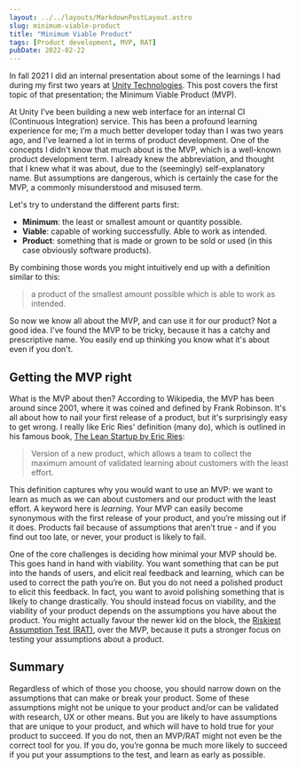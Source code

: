 ```yaml
---
layout: ../../layouts/MarkdownPostLayout.astro
slug: minimum-viable-product
title: "Minimum Viable Product"
tags: [Product development, MVP, RAT]
pubDate: 2022-02-22
---
```


In fall 2021 I did an internal presentation about some of the learnings I had during my first two years at [Unity Technologies](https://unity.com/). This post covers the first topic of that presentation; the Minimum Viable Product (MVP).

<!--truncate-->

At Unity I've been building a new web interface for an internal CI (Continuous Integration) service. This has been a profound learning experience for me; I’m a much better developer today than I was two years ago, and I’ve learned a lot in terms of product development.
One of the concepts I didn't know that much about is the MVP, which is a well-known product development term. I already knew the abbreviation, and thought that I knew what it was about, due to the (seemingly) self-explanatory name.
But assumptions are dangerous, which is certainly the case for the MVP, a commonly misunderstood and misused term.

Let's try to understand the different parts first:

- **Minimum**: the least or smallest amount or quantity possible.
- **Viable**: capable of working successfully. Able to work as intended.
- **Product**: something that is made or grown to be sold or used (in this case obviously software products).

By combining those words you might intuitively end up with a definition similar to this:

> a product of the smallest amount possible which is able to work as intended.

So now we know all about the MVP, and can use it for our product?
Not a good idea.
I've found the MVP to be tricky, because it has a catchy and prescriptive name. You easily end up thinking you know what it's about even if you don't.

## Getting the MVP right

What is the MVP about then? According to Wikipedia, the MVP has been around since 2001, where it was coined and defined by Frank Robinson. It's all about how to nail your first release of a product, but it's surprisingly easy to get wrong. I really like Eric Ries' definition (many do), which is outlined in his famous book, [The Lean Startup by Eric Ries](http://theleanstartup.com/):

> Version of a new product, which allows a team to collect the maximum amount of validated learning about customers with the least effort.

This definition captures why you would want to use an MVP: we want to learn as much as we can about customers and our product with the least effort. A keyword here is _learning_. Your MVP can easily become synonymous with the first release of your product, and you’re missing out if it does. Products fail because of assumptions that aren’t true - and if you find out too late, or never, your product is likely to fail.

One of the core challenges is deciding how minimal your MVP should be. This goes hand in hand with viability. You want something that can be put into the hands of users, and elicit real feedback and learning, which can be used to correct the path you’re on. But you do not need a polished product to elicit this feedback. In fact, you want to avoid polishing something that is likely to change drastically. You should instead focus on viability, and the viability of your product depends on the assumptions you have about the product. You might actually favour the newer kid on the block, the [Riskiest Assumption Test (RAT)](https://hackernoon.com/the-mvp-is-dead-long-live-the-rat-233d5d16ab02), over the MVP, because it puts a stronger focus on testing your assumptions about a product.

## Summary

Regardless of which of those you choose, you should narrow down on the assumptions that can make or break your product. Some of these assumptions might not be unique to your product and/or can be validated with research, UX or other means. But you are likely to have assumptions that are unique to your product, and which will have to hold true for your product to succeed. If you do not, then an MVP/RAT might not even be the correct tool for you. If you do, you’re gonna be much more likely to succeed if you put your assumptions to the test, and learn as early as possible.
